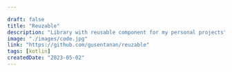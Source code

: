 ```yaml
---

draft: false
title: "Reuzable"
description: "Library with reusable component for my personal projects"
image: "./images/code.jpg"
link: "https://github.com/gusentanan/reuzable"
tags: [kotlin]
createdDate: "2023-05-02"
---
```

